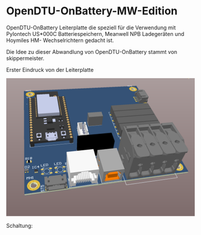 # OpenDTU-OnBattery-MW-Edition

OpenDTU-OnBattery Leiterplatte die speziell für die Verwendung mit Pylontech US*000C Batteriespeichern, Meanwell NPB Ladegeräten und Hoymiles HM- Wechselrichtern gedacht ist.

Die Idee zu dieser Abwandlung von OpenDTU-OnBattery stammt von skippermeister.

Erster Eindruck von der Leiterplatte

![PCB.png](https://github.com/Asselhead/OpenDTU-OnBattery-MW-Edition/blob/main/PCB.png)


Schaltung:
